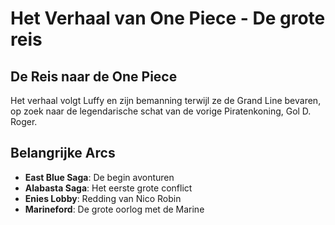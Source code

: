 # Het Verhaal van One Piece - De grote reis

## De Reis naar de One Piece

Het verhaal volgt Luffy en zijn bemanning terwijl ze de Grand Line bevaren, op zoek naar de legendarische schat van de vorige Piratenkoning, Gol D. Roger.

## Belangrijke Arcs

- **East Blue Saga**: De begin avonturen
- **Alabasta Saga**: Het eerste grote conflict
- **Enies Lobby**: Redding van Nico Robin
- **Marineford**: De grote oorlog met de Marine
